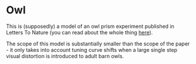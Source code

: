 # Owl
This is (supposedly) a model of an owl prism experiment published in Letters To Nature 
(you can read about the whole thing [here](http://www.nature.com/nature/journal/v419/n6904/full/nature01002.html)).

The scope of this model is substantially smaller than the scope of the paper -  it only takes into account
tuning curve shifts when a large single step visual distortion is introduced to adult barn owls.
